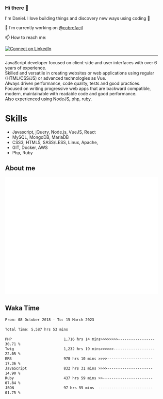 ### Hi there 👋

I'm Daniel. I love building things and discovery new ways using coding :raised_hands: 

🔭 I’m currently working on [@cobrefacil](https://www.cobrefacil.com.br/)

📫 How to reach me:

[![Connect on LinkedIn](https://img.shields.io/badge/--linkedin?label=LinkedIn&logo=LinkedIn&style=social)](https://www.linkedin.com/in/daniel-cerverizzo/)

---

JavaScript developer focused on client-side and user interfaces with over 6 years of experience.  
Skilled and versatile in creating websites or web applications using regular (HTML/CSS/JS) or advanced technologies as Vue.  
Always driven performance, code quality, tests and good practices.  
 Focused on writing progressive web apps that are backward compatible, modern, maintainable with readable code and good performance.  
Also experienced using NodeJS, php, ruby. 


# Skills

 - Javascript, jQuery, Node.js, VueJS, React
 - MySQL, MongoDB, MariaDB    
 - CSS3, HTML5, SASS/LESS,  Linux, Apache,
 - GIT, Docker, AWS
 - Php, Ruby

## About me

![Metrics](/github-metrics.svg)

## Waka Time

<!--START_SECTION:waka-->

```text
From: 08 October 2018 - To: 15 March 2023

Total Time: 5,587 hrs 53 mins

PHP                        1,716 hrs 14 mins>>>>>>>>-----------------   30.71 %
Twig                       1,232 hrs 19 mins>>>>>>-------------------   22.05 %
ERB                        970 hrs 10 mins >>>>---------------------   17.36 %
JavaScript                 832 hrs 31 mins >>>>---------------------   14.90 %
Ruby                       437 hrs 59 mins >>-----------------------   07.84 %
JSON                       97 hrs 55 mins  -------------------------   01.75 %
```

<!--END_SECTION:waka-->

